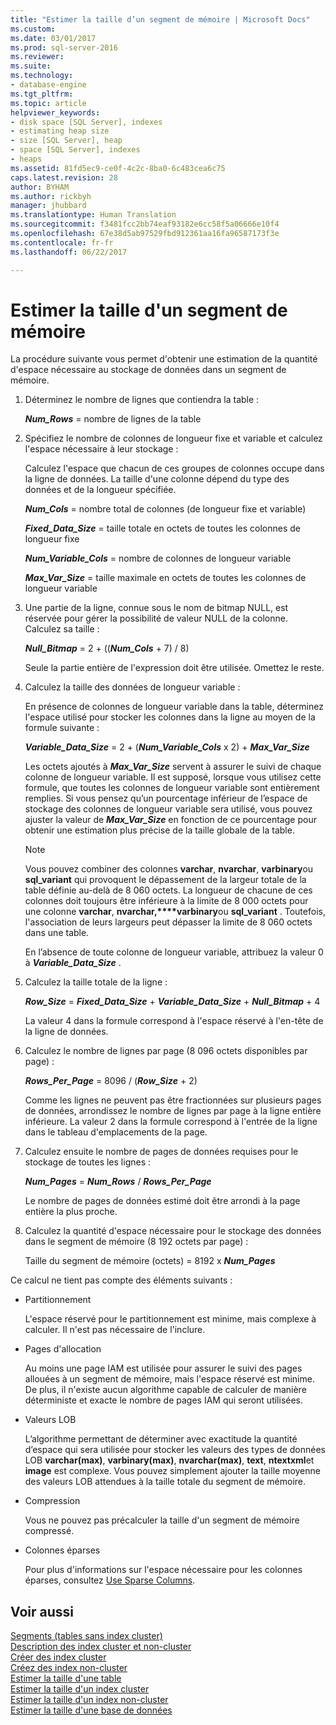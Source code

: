 ```yaml
---
title: "Estimer la taille d’un segment de mémoire | Microsoft Docs"
ms.custom: 
ms.date: 03/01/2017
ms.prod: sql-server-2016
ms.reviewer: 
ms.suite: 
ms.technology:
- database-engine
ms.tgt_pltfrm: 
ms.topic: article
helpviewer_keywords:
- disk space [SQL Server], indexes
- estimating heap size
- size [SQL Server], heap
- space [SQL Server], indexes
- heaps
ms.assetid: 81fd5ec9-ce0f-4c2c-8ba0-6c483cea6c75
caps.latest.revision: 28
author: BYHAM
ms.author: rickbyh
manager: jhubbard
ms.translationtype: Human Translation
ms.sourcegitcommit: f3481fcc2bb74eaf93182e6cc58f5a06666e10f4
ms.openlocfilehash: 67e38d5ab97529fbd912361aa16fa96587173f3e
ms.contentlocale: fr-fr
ms.lasthandoff: 06/22/2017

---
```

# <a name="estimate-the-size-of-a-heap"></a>Estimer la taille d'un segment de mémoire
  La procédure suivante vous permet d'obtenir une estimation de la quantité d'espace nécessaire au stockage de données dans un segment de mémoire.  
  
1.  Déterminez le nombre de lignes que contiendra la table :  
  
     ***Num_Rows***  = nombre de lignes de la table  
  
2.  Spécifiez le nombre de colonnes de longueur fixe et variable et calculez l'espace nécessaire à leur stockage :  
  
     Calculez l'espace que chacun de ces groupes de colonnes occupe dans la ligne de données. La taille d'une colonne dépend du type des données et de la longueur spécifiée.  
  
     ***Num_Cols***  = nombre total de colonnes (de longueur fixe et variable)  
  
     ***Fixed_Data_Size***  = taille totale en octets de toutes les colonnes de longueur fixe  
  
     ***Num_Variable_Cols***  = nombre de colonnes de longueur variable  
  
     ***Max_Var_Size***  = taille maximale en octets de toutes les colonnes de longueur variable  
  
3.  Une partie de la ligne, connue sous le nom de bitmap NULL, est réservée pour gérer la possibilité de valeur NULL de la colonne. Calculez sa taille :  
  
     ***Null_Bitmap***  = 2 + ((***Num_Cols*** + 7) / 8)  
  
     Seule la partie entière de l'expression doit être utilisée. Omettez le reste.  
  
4.  Calculez la taille des données de longueur variable :  
  
     En présence de colonnes de longueur variable dans la table, déterminez l'espace utilisé pour stocker les colonnes dans la ligne au moyen de la formule suivante :  
  
     ***Variable_Data_Size***  = 2 + (***Num_Variable_Cols*** x 2) + ***Max_Var_Size***  
  
     Les octets ajoutés à ***Max_Var_Size*** servent à assurer le suivi de chaque colonne de longueur variable. Il est supposé, lorsque vous utilisez cette formule, que toutes les colonnes de longueur variable sont entièrement remplies. Si vous pensez qu’un pourcentage inférieur de l’espace de stockage des colonnes de longueur variable sera utilisé, vous pouvez ajuster la valeur de ***Max_Var_Size*** en fonction de ce pourcentage pour obtenir une estimation plus précise de la taille globale de la table.  
  
    > [!NOTE]  
    >  Vous pouvez combiner des colonnes **varchar**, **nvarchar**, **varbinary**ou **sql_variant** qui provoquent le dépassement de la largeur totale de la table définie au-delà de 8 060 octets. La longueur de chacune de ces colonnes doit toujours être inférieure à la limite de 8 000 octets pour une colonne **varchar**, **nvarchar,****varbinary**ou **sql_variant** . Toutefois, l'association de leurs largeurs peut dépasser la limite de 8 060 octets dans une table.  
  
     En l’absence de toute colonne de longueur variable, attribuez la valeur 0 à ***Variable_Data_Size*** .  
  
5.  Calculez la taille totale de la ligne :  
  
     ***Row_Size***  = ***Fixed_Data_Size*** + ***Variable_Data_Size*** + ***Null_Bitmap*** + 4  
  
     La valeur 4 dans la formule correspond à l'espace réservé à l'en-tête de la ligne de données.  
  
6.  Calculez le nombre de lignes par page (8 096 octets disponibles par page) :  
  
     ***Rows_Per_Page***  = 8096 / (***Row_Size*** + 2)  
  
     Comme les lignes ne peuvent pas être fractionnées sur plusieurs pages de données, arrondissez le nombre de lignes par page à la ligne entière inférieure. La valeur 2 dans la formule correspond à l'entrée de la ligne dans le tableau d'emplacements de la page.  
  
7.  Calculez ensuite le nombre de pages de données requises pour le stockage de toutes les lignes :  
  
     ***Num_Pages***  = ***Num_Rows*** / ***Rows_Per_Page***  
  
     Le nombre de pages de données estimé doit être arrondi à la page entière la plus proche.  
  
8.  Calculez la quantité d'espace nécessaire pour le stockage des données dans le segment de mémoire (8 192 octets par page) :  
  
     Taille du segment de mémoire (octets) = 8192 x ***Num_Pages***  
  
 Ce calcul ne tient pas compte des éléments suivants :  
  
-   Partitionnement  
  
     L'espace réservé pour le partitionnement est minime, mais complexe à calculer. Il n'est pas nécessaire de l'inclure.  
  
-   Pages d'allocation  
  
     Au moins une page IAM est utilisée pour assurer le suivi des pages allouées à un segment de mémoire, mais l'espace réservé est minime. De plus, il n'existe aucun algorithme capable de calculer de manière déterministe et exacte le nombre de pages IAM qui seront utilisées.  
  
-   Valeurs LOB  
  
     L’algorithme permettant de déterminer avec exactitude la quantité d’espace qui sera utilisée pour stocker les valeurs des types de données LOB **varchar(max)**, **varbinary(max)**, **nvarchar(max)**, **text**, **ntextxml**et **image** est complexe. Vous pouvez simplement ajouter la taille moyenne des valeurs LOB attendues à la taille totale du segment de mémoire.  
  
-   Compression  
  
     Vous ne pouvez pas précalculer la taille d'un segment de mémoire compressé.  
  
-   Colonnes éparses  
  
     Pour plus d'informations sur l'espace nécessaire pour les colonnes éparses, consultez [Use Sparse Columns](../../relational-databases/tables/use-sparse-columns.md).  
  
## <a name="see-also"></a>Voir aussi  
 [Segments &#40;tables sans index cluster&#41;](../../relational-databases/indexes/heaps-tables-without-clustered-indexes.md)   
 [Description des index cluster et non-cluster](../../relational-databases/indexes/clustered-and-nonclustered-indexes-described.md)   
 [Créer des index cluster](../../relational-databases/indexes/create-clustered-indexes.md)   
 [Créez des index non-cluster](../../relational-databases/indexes/create-nonclustered-indexes.md)   
 [Estimer la taille d'une table](../../relational-databases/databases/estimate-the-size-of-a-table.md)   
 [Estimer la taille d'un index cluster](../../relational-databases/databases/estimate-the-size-of-a-clustered-index.md)   
 [Estimer la taille d'un index non-cluster](../../relational-databases/databases/estimate-the-size-of-a-nonclustered-index.md)   
 [Estimer la taille d'une base de données](../../relational-databases/databases/estimate-the-size-of-a-database.md)  
  
  
